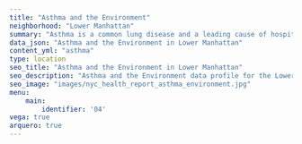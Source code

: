 ```yaml
---
title: "Asthma and the Environment"
neighborhood: "Lower Manhattan"
summary: "Asthma is a common lung disease and a leading cause of hospitalizations for children under 15 years old. This report provides a summary of asthma indicators by neighborhood. It also describes housing and neighborhood characteristics that can make asthma worse."
data_json: "Asthma and the Environment in Lower Manhattan"
content_yml: "asthma"
type: location
seo_title: "Asthma and the Environment in Lower Manhattan"
seo_description: "Asthma and the Environment data profile for the Lower Manhattan neighborhood of NYC."
seo_image: "images/nyc_health_report_asthma_environment.jpg"
menu:
    main:
        identifier: '04'
vega: true
arquero: true
---
```

